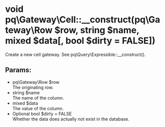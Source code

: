 # void pq\Gateway\Cell::__construct(pq\Gateway\Row $row, string $name, mixed $data[, bool $dirty = FALSE])

Create a new cell gateway.
See pq\Query\Expressible::__construct().

## Params:

* pq\Gateway\Row $row  
  The originating row.
* string $name  
  The name of the column.
* mixed $data  
  The value of the column.
* Optional bool $dirty = FALSE  
  Whether the data does actually not exist in the database.

